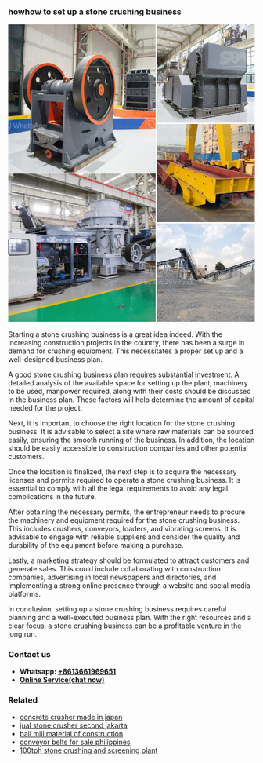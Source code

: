 <h3>howhow to set up a stone crushing business</h3><img src='1706766789.jpg' alt=''><p>Starting a stone crushing business is a great idea indeed. With the increasing construction projects in the country, there has been a surge in demand for crushing equipment. This necessitates a proper set up and a well-designed business plan.</p><p>A good stone crushing business plan requires substantial investment. A detailed analysis of the available space for setting up the plant, machinery to be used, manpower required, along with their costs should be discussed in the business plan. These factors will help determine the amount of capital needed for the project.</p><p>Next, it is important to choose the right location for the stone crushing business. It is advisable to select a site where raw materials can be sourced easily, ensuring the smooth running of the business. In addition, the location should be easily accessible to construction companies and other potential customers.</p><p>Once the location is finalized, the next step is to acquire the necessary licenses and permits required to operate a stone crushing business. It is essential to comply with all the legal requirements to avoid any legal complications in the future.</p><p>After obtaining the necessary permits, the entrepreneur needs to procure the machinery and equipment required for the stone crushing business. This includes crushers, conveyors, loaders, and vibrating screens. It is advisable to engage with reliable suppliers and consider the quality and durability of the equipment before making a purchase.</p><p>Lastly, a marketing strategy should be formulated to attract customers and generate sales. This could include collaborating with construction companies, advertising in local newspapers and directories, and implementing a strong online presence through a website and social media platforms.</p><p>In conclusion, setting up a stone crushing business requires careful planning and a well-executed business plan. With the right resources and a clear focus, a stone crushing business can be a profitable venture in the long run.</p><h3>Contact us</h3><ul><li><strong>Whatsapp:&nbsp;<a href="https://wa.me/8613661969651">+8613661969651</a></strong></li><li><a href="https://swt.shibang-china.com/?git&amp;zhl&amp;howhow to set up a stone crushing business"><strong>Online Service(chat now)</strong></a></li></ul><h3>Related</h3><ul><li><a href='concrete crusher made in japan.md'>concrete crusher made in japan</a></li><li><a href='jual stone crusher second jakarta.md'>jual stone crusher second jakarta</a></li><li><a href='ball mill material of construction.md'>ball mill material of construction</a></li><li><a href='conveyor belts for sale philippines.md'>conveyor belts for sale philippines</a></li><li><a href='100tph stone crushing and screening plant.md'>100tph stone crushing and screening plant</a></li></ul>